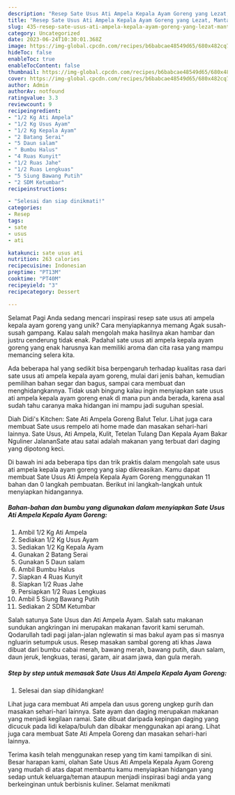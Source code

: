 ```yaml
---
description: "Resep Sate Usus Ati Ampela Kepala Ayam Goreng yang Lezat, Mantap"
title: "Resep Sate Usus Ati Ampela Kepala Ayam Goreng yang Lezat, Mantap"
slug: 435-resep-sate-usus-ati-ampela-kepala-ayam-goreng-yang-lezat-mantap
category: Uncategorized
date: 2023-06-24T10:30:01.368Z
image: https://img-global.cpcdn.com/recipes/b6babcae48549d65/680x482cq70/sate-usus-ati-ampela-kepala-ayam-goreng-foto-resep-utama.jpg
hideToc: false
enableToc: true
enableTocContent: false
thumbnail: https://img-global.cpcdn.com/recipes/b6babcae48549d65/680x482cq70/sate-usus-ati-ampela-kepala-ayam-goreng-foto-resep-utama.jpg
cover: https://img-global.cpcdn.com/recipes/b6babcae48549d65/680x482cq70/sate-usus-ati-ampela-kepala-ayam-goreng-foto-resep-utama.jpg
author: Admin
authorAv: notfound
ratingvalue: 3.3
reviewcount: 9
recipeingredient:
- "1/2 Kg Ati Ampela"
- "1/2 Kg Usus Ayam"
- "1/2 Kg Kepala Ayam"
- "2 Batang Serai"
- "5 Daun salam"
- " Bumbu Halus"
- "4 Ruas Kunyit"
- "1/2 Ruas Jahe"
- "1/2 Ruas Lengkuas"
- "5 Siung Bawang Putih"
- "2 SDM Ketumbar"
recipeinstructions:

- "Selesai dan siap dinikmati!"
categories:
- Resep
tags:
- sate
- usus
- ati

katakunci: sate usus ati 
nutrition: 263 calories
recipecuisine: Indonesian
preptime: "PT13M"
cooktime: "PT40M"
recipeyield: "3"
recipecategory: Dessert

---
```



Selamat Pagi Anda sedang mencari inspirasi resep sate usus ati ampela kepala ayam goreng yang unik? Cara menyiapkannya memang Agak susah-susah gampang. Kalau salah mengolah maka hasilnya akan hambar dan justru cenderung tidak enak. Padahal sate usus ati ampela kepala ayam goreng yang enak harusnya kan memiliki aroma dan cita rasa yang mampu memancing selera kita.


Ada beberapa hal yang sedikit bisa berpengaruh terhadap kualitas rasa dari sate usus ati ampela kepala ayam goreng, mulai dari jenis bahan, kemudian pemilihan bahan segar dan bagus, sampai cara membuat dan menghidangkannya. Tidak usah bingung kalau ingin menyiapkan sate usus ati ampela kepala ayam goreng enak di mana pun anda berada, karena asal sudah tahu caranya maka hidangan ini mampu jadi suguhan spesial.

Diah Didi&#39;s Kitchen: Sate Ati Ampela Goreng Balut Telur. Lihat juga cara membuat Sate usus rempelo ati home made dan masakan sehari-hari lainnya. Sate Usus, Ati Ampela, Kulit, Tetelan Tulang Dan Kepala Ayam Bakar Nguliner JalananSate atau satai adalah makanan yang terbuat dari daging yang dipotong keci.


Di bawah ini ada beberapa tips dan trik praktis dalam mengolah sate usus ati ampela kepala ayam goreng yang siap dikreasikan. Kamu dapat membuat Sate Usus Ati Ampela Kepala Ayam Goreng menggunakan 11 bahan dan 0 langkah pembuatan. Berikut ini langkah-langkah untuk menyiapkan hidangannya.

<!--inarticleads1-->

##### Bahan-bahan dan bumbu yang digunakan dalam menyiapkan Sate Usus Ati Ampela Kepala Ayam Goreng:

1. Ambil 1/2 Kg Ati Ampela
1. Sediakan 1/2 Kg Usus Ayam
1. Sediakan 1/2 Kg Kepala Ayam
1. Gunakan 2 Batang Serai
1. Gunakan 5 Daun salam
1. Ambil  Bumbu Halus
1. Siapkan 4 Ruas Kunyit
1. Siapkan 1/2 Ruas Jahe
1. Persiapkan 1/2 Ruas Lengkuas
1. Ambil 5 Siung Bawang Putih
1. Sediakan 2 SDM Ketumbar


Salah satunya Sate Usus dan Ati Ampela Ayam. Salah satu makanan sundukan angkringan ini merupakan makanan favorit kami serumah. Qodarullah tadi pagi jalan-jalan nglewatin si mas bakul ayam pas si masnya ngluarin setumpuk usus. Resep masakan sambal goreng ati khas Jawa dibuat dari bumbu cabai merah, bawang merah, bawang putih, daun salam, daun jeruk, lengkuas, terasi, garam, air asam jawa, dan gula merah. 

<!--inarticleads2-->

##### Step by step untuk memasak Sate Usus Ati Ampela Kepala Ayam Goreng:


1. Selesai dan siap dihidangkan!

Lihat juga cara membuat Ati ampela dan usus goreng ungkep gurih dan masakan sehari-hari lainnya. Sate ayam dan daging merupakan makanan yang menjadi kegilaan ramai. Sate dibuat daripada kepingan daging yang dicucuk pada lidi kelapa/buluh dan dibakar menggunakan api arang. Lihat juga cara membuat Sate Ati Ampela Goreng dan masakan sehari-hari lainnya. 

Terima kasih telah menggunakan resep yang tim kami tampilkan di sini. Besar harapan kami, olahan Sate Usus Ati Ampela Kepala Ayam Goreng yang mudah di atas dapat membantu kamu menyiapkan hidangan yang sedap untuk keluarga/teman ataupun menjadi inspirasi bagi anda yang berkeinginan untuk berbisnis kuliner. Selamat menikmati
